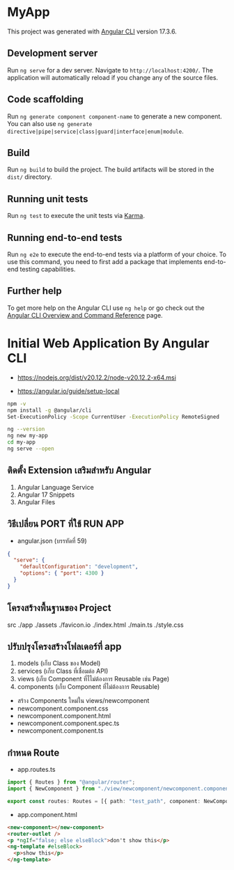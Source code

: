 # MyApp

This project was generated with [Angular CLI](https://github.com/angular/angular-cli) version 17.3.6.

## Development server

Run `ng serve` for a dev server. Navigate to `http://localhost:4200/`. The application will automatically reload if you change any of the source files.

## Code scaffolding

Run `ng generate component component-name` to generate a new component. You can also use `ng generate directive|pipe|service|class|guard|interface|enum|module`.

## Build

Run `ng build` to build the project. The build artifacts will be stored in the `dist/` directory.

## Running unit tests

Run `ng test` to execute the unit tests via [Karma](https://karma-runner.github.io).

## Running end-to-end tests

Run `ng e2e` to execute the end-to-end tests via a platform of your choice. To use this command, you need to first add a package that implements end-to-end testing capabilities.

## Further help

To get more help on the Angular CLI use `ng help` or go check out the [Angular CLI Overview and Command Reference](https://angular.io/cli) page.

# Initial Web Application By Angular CLI

- https://nodejs.org/dist/v20.12.2/node-v20.12.2-x64.msi

- https://angular.io/guide/setup-local

```sh
npm -v
npm install -g @angular/cli
Set-ExecutionPolicy -Scope CurrentUser -ExecutionPolicy RemoteSigned
```

```sh
ng --version
ng new my-app
cd my-app
ng serve --open
```

## ติดตั้ง Extension เสริมสำหรับ Angular

1. Angular Language Service
2. Angular 17 Snippets
3. Angular Files

## วิธีเปลี่ยน PORT ที่ใช้ RUN APP

- angular.json (บรรทัดที่ 59)

```json
{
  "serve": {
    "defaultConfiguration": "development",
    "options": { "port": 4300 }
  }
}
```

## โครงสร้างพื้นฐานของ Project

src
./app
./assets
./favicon.io
./index.html
./main.ts
./style.css

## ปรับปรุงโครงสร้างโฟลเดอร์ที่ app

1. models (เก็บ Class ของ Model)
2. services (เก็บ Class ที่เชื่อมต่อ API)
3. views (เก็บ Component ที่ไไม่ต้องการ Reusable เช่น Page)
4. components (เก็บ Component ที่ไม่ต้องการ Reusable)

- สร้าง Components ใหม่ใน views/newcomponent
- newcomponent.component.css
- newcomponent.component.html
- newcomponent.component.spec.ts
- newcomponent.component.ts

## กำหนด Route

- app.routes.ts

```ts
import { Routes } from "@angular/router";
import { NewComponent } from "./view/newcomponent/newcomponent.component";

export const routes: Routes = [{ path: "test_path", component: NewComponent }];
```

- app.component.html

```html
<new-component></new-component>
<router-outlet />
<p *ngIf="false; else elseBlock">don't show this</p>
<ng-template #elseBlock>
  <p>show this</p>
</ng-template>
```
